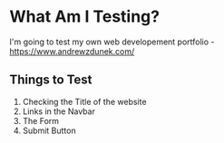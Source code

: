 # What Am I Testing?

I'm going to test my own web developement portfolio - https://www.andrewzdunek.com/

## Things to Test

<ol>
<li>Checking the Title of the website</li>
<li>Links in the Navbar</li>
<li>The Form</li>
<li>Submit Button</li>
</ol>

